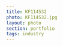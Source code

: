 ```yaml
--- 
title: KF114532 
photo: KF114532.jpg 
layout: photo 
section: portfolio 
tags: industry 
---  
```

  
